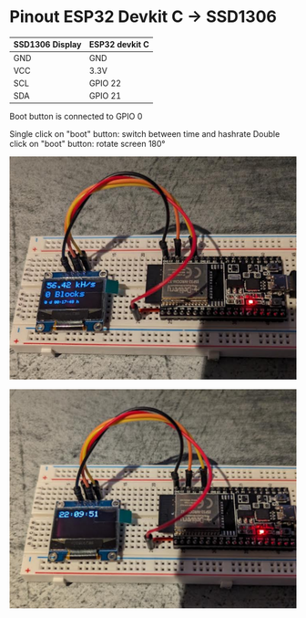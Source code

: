 # Pinout ESP32 Devkit C -> SSD1306

| SSD1306 Display   | ESP32 devkit C|
| ----------------- | ------------- | 
| GND               | GND           | 
| VCC               | 3.3V          | 
| SCL               | GPIO 22       |
| SDA               | GPIO 21       |

Boot button is connected to GPIO 0

Single click on "boot" button: switch between time and hashrate
Double click on "boot" button: rotate screen 180°

![image](hashrate.png)

![image](time.png)
